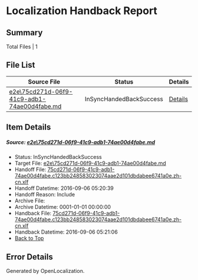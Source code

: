 # <a name='report-top'></a> Localization Handback Report

## Summary
 Total Files | 1

## File List
 Source File | Status | Details 
 ----------- | ------ | ------- 
 [e2e\75cd271d-06f9-41c9-adb1-74ae00d4fabe.md](https://github.com/OpenLocalizationTestOrg/ol-test0/blob/333120a714d70fd40afef261d5ea292a733c052b/e2e/75cd271d-06f9-41c9-adb1-74ae00d4fabe.md) | InSyncHandedBackSuccess | [Details](#a6f40ac56c01d0c02024c0b1d8d96b533fb8fa5b1)

## Item Details
##### <a name='a6f40ac56c01d0c02024c0b1d8d96b533fb8fa5b1'></a> Source: [e2e\75cd271d-06f9-41c9-adb1-74ae00d4fabe.md](https://github.com/OpenLocalizationTestOrg/ol-test0/blob/333120a714d70fd40afef261d5ea292a733c052b/e2e/75cd271d-06f9-41c9-adb1-74ae00d4fabe.md)
* Status: InSyncHandedBackSuccess
* Target File: [e2e\75cd271d-06f9-41c9-adb1-74ae00d4fabe.md](https://github.com/OpenLocalizationTestOrg/ol-test0-zhcn/blob/a757fbc731bb9a8a49c1710f856f2e8a55286de9/e2e/75cd271d-06f9-41c9-adb1-74ae00d4fabe.md)
* Handoff File: [75cd271d-06f9-41c9-adb1-74ae00d4fabe.c123bb248583023074aae2d101dbdabee6741a0e.zh-cn.xlf](https://github.com/OpenLocalizationTestOrg/ol-test0-handoff/blob/5bcfeda2de7a94d3aaf961ac75d3c27f88c66e19/ol-handoff/OpenLocalizationTestOrg/ol-test0-zhcn/ci/ht/75cd271d-06f9-41c9-adb1-74ae00d4fabe.c123bb248583023074aae2d101dbdabee6741a0e.zh-cn.xlf)
* Handoff Datetime: 2016-09-06 05:20:39
* Handoff Reason: Include
* Archive File: 
* Archive Datetime: 0001-01-01 00:00:00
* Handback File: [75cd271d-06f9-41c9-adb1-74ae00d4fabe.c123bb248583023074aae2d101dbdabee6741a0e.zh-cn.xlf](https://github.com/OpenLocalizationTestOrg/ol-test0-handback/blob/6fbd29ba78ce635c0d97f7da67f5145da139e5e9/ol-handback/OpenLocalizationTestOrg/ol-test0-zhcn/ci/ht/75cd271d-06f9-41c9-adb1-74ae00d4fabe.c123bb248583023074aae2d101dbdabee6741a0e.zh-cn.xlf)
* Handback Datetime: 2016-09-06 05:21:06
* [Back to Top](#report-top)


## Error Details

Generated by OpenLocalization.
